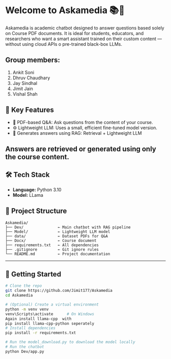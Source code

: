 # Welcome to Askamedia 📚🤖

Askamedia is academic chatbot designed to answer questions based solely on Course PDF documents. It is ideal for students, educators, and researchers who want a smart assistant trained on their custom content — without using cloud APIs o pre-trained black-box LLMs.

## Group members:
1.	Ankit Soni  
2.	Dhruv Chaudhary 
3.	Jay Sindhal 
4.	Jimit Jain 
5.	Vishal Shah


## 🎯 Key Features

- 📄 PDF-based Q&A: Ask questions from the content of your course.
- ⚙️ Lightweight LLM: Uses a small, efficient fine-tuned model version.
- 🧠 Generates answers using RAG: Retrieval + Lightweight LLM

## Answers are retrieved or generated using only the course content.

## 🛠️ Tech Stack

- **Language:** Python 3.10
- **Model:** LLama
  
## 📁 Project Structure

```
Askamedia/
├── Dev/               ← Main chatbot with RAG pipeline
├── Model/             ← Lightweight LLM model 
├── data/              ← Dataset PDFs for Q&A
├── Docx/              ← Course document
├── requirements.txt   ← All dependencies
├── .gitignore         ← Git ignore rules 
└── README.md          ← Project documentation
```



---

## 🚀 Getting Started

```bash
# Clone the repo
git clone https://github.com/Jimit177/Askamedia
cd Askamedia

# (Optional) Create a virtual environment
python -m venv venv
venv\Scripts\activate      # On Windows
Again install llama-cpp  with
pip install llama-cpp-python seperately
# Install dependencies
pip install -r requirements.txt

# Run the model_download.py to download the model locally 
# Run the chatbot
python Dev/app.py
